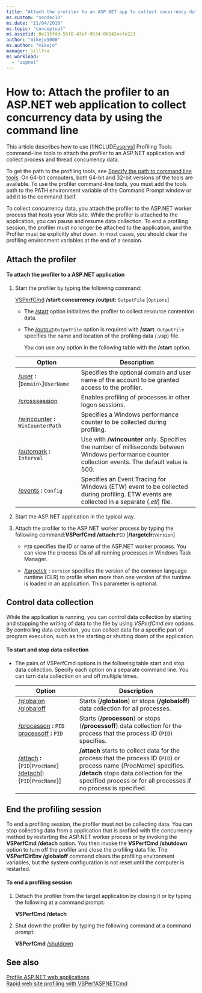 ```yaml
---
title: "Attach the profiler to an ASP.NET app to collect cncurrency data"
ms.custom: "seodec18"
ms.date: "11/04/2016"
ms.topic: "conceptual"
ms.assetid: 0e215fdd-55f8-43ef-9534-06542eefe223
author: "mikejo5000"
ms.author: "mikejo"
manager: jillfra
ms.workload: 
  - "aspnet"
---
```

# How to: Attach the profiler to an ASP.NET web application to collect concurrency data by using the command line
This article describes how to use [!INCLUDE[vsprvs](../code-quality/includes/vsprvs_md.md)] Profiling Tools command-line tools to attach the profiler to an ASP.NET application and collect process and thread concurrency data.  

To get the path to the profiling tools, see [Specify the path to command line tools](../profiling/specifying-the-path-to-profiling-tools-command-line-tools.md). On 64-bit computers, both 64-bit and 32-bit versions of the tools are available. To use the profiler command-line tools, you must add the tools path to the PATH environment variable of the Command Prompt window or add it to the command itself.  
  
 To collect concurrency data, you attach the profiler to the ASP.NET worker process that hosts your Web site. While the profiler is attached to the application, you can pause and resume data collection. To end a profiling session, the profiler must no longer be attached to the application, and the Profiler must be explicitly shut down. In most cases, you should clear the profiling environment variables at the end of a session.  

## Attach the profiler  

#### To attach the profiler to a ASP.NET application  

1. Start the profiler by typing the following command:  

    [VSPerfCmd](../profiling/vsperfcmd.md) **/start:concurrency /output:** `OutputFile` [`Options`]  

   - The [/start](../profiling/start.md) option initializes the profiler to collect resource contention data.  

   - The [/output](../profiling/output.md)**:**`OutputFile` option is required with **/start**. `OutputFile` specifies the name and location of the profiling data (.vsp) file.  

     You can use any option in the following table with the **/start** option.  

   | Option | Description |
   | - | - |
   | [/user](../profiling/user-vsperfcmd.md) **:**[`Domain\`]`UserName` | Specifies the optional domain and user name of the account to be granted access to the profiler. |
   | [/crosssession](../profiling/crosssession.md) | Enables profiling of processes in other logon sessions. |
   | [/wincounter](../profiling/wincounter.md) **:** `WinCounterPath` | Specifies a Windows performance counter to be collected during profiling. |
   | [/automark](../profiling/automark.md) **:** `Interval` | Use with **/wincounter** only. Specifies the number of milliseconds between Windows performance counter collection events. The default value is 500. |
   | [/events](../profiling/events-vsperfcmd.md) **:** `Config` | Specifies an Event Tracing for Windows (ETW) event to be collected during profiling. ETW events are collected in a separate (.*etl*) file. |


2. Start the ASP.NET application in the typical way.  

3. Attach the profiler to the ASP.NET worker process by typing the following command:**VSPerfCmd /attach:**`PID` [**/targetclr:**`Version`]  

   -   `PID` specifies the ID or name of the ASP.NET worker process. You can view the process IDs of all running processes in Windows Task Manager.  

   -   [/targetclr](../profiling/targetclr.md) **:** `Version` specifies the version of the common language runtime (CLR) to profile when more than one version of the runtime is loaded in an application. This parameter is optional.  

## Control data collection  
 While the application is running, you can control data collection by starting and stopping the writing of data to the file by using *VSPerfCmd.exe* options. By controlling data collection, you can collect data for a specific part of program execution, such as the starting or shutting down of the application.  

#### To start and stop data collection  

-   The pairs of VSPerfCmd options in the following table start and stop data collection. Specify each option on a separate command line. You can turn data collection on and off multiple times.  

    |Option|Description|  
    |------------|-----------------|  
    |[/globalon /globaloff](../profiling/globalon-and-globaloff.md)|Starts (**/globalon**) or stops (**/globaloff**) data collection for all processes.|  
    |[/processon](../profiling/processon-and-processoff.md) **:** `PID`  [processoff](../profiling/processon-and-processoff.md) **:** `PID`|Starts (**/processon**) or stops (**/processoff**) data collection for the process that the process ID (`PID`) specifies.|  
    |[/attach](../profiling/attach.md) **:**{`PID`&#124;`ProcName`} [/detach](../profiling/detach.md)[**:**{`PID`&#124;`ProcName`}]|**/attach** starts to collect data for the process that the process ID (`PID`) or process name (*ProcName*) specifies. **/detach** stops data collection for the specified process or for all processes if no process is specified.|  

## End the profiling session  
 To end a profiling session, the profiler must not be collecting data. You can stop collecting data from a application that is profiled with the concurrency method by restarting the ASP.NET worker process or by invoking the **VSPerfCmd /detach** option. You then invoke the **VSPerfCmd /shutdown** option to turn off the profiler and close the profiling data file. The **VSPerfClrEnv /globaloff** command clears the profiling environment variables, but the system configuration is not reset until the computer is restarted.  

#### To end a profiling session  

1.  Detach the profiler from the target application by closing it or by typing the following at a command prompt:  

     **VSPerfCmd /detach**  

2.  Shut down the profiler by typing the following command at a command prompt:  

     **VSPerfCmd**  [/shutdown](../profiling/shutdown.md)  

## See also  
 [Profile ASP.NET web applications](../profiling/command-line-profiling-of-aspnet-web-applications.md)   
 [Rapid web site profiling with VSPerfASPNETCmd](../profiling/rapid-web-site-profiling-with-vsperfaspnetcmd.md)